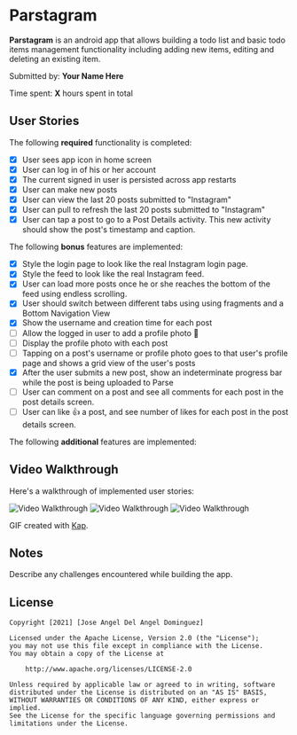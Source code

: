# Parstagram

**Parstagram** is an android app that allows building a todo list and basic todo items management functionality including adding new items, editing and deleting an existing item.

Submitted by: **Your Name Here**

Time spent: **X** hours spent in total

## User Stories

The following **required** functionality is completed:

* [x] User sees app icon in home screen
* [x] User can log in of his or her account
* [x] The current signed in user is persisted across app restarts
* [x] User can make new posts
* [x] User can view the last 20 posts submitted to "Instagram"
* [x] User can pull to refresh the last 20 posts submitted to "Instagram"
* [x] User can tap a post to go to a Post Details activity. This new activity should show the post's timestamp and caption.

The following **bonus** features are implemented:

* [x] Style the login page to look like the real Instagram login page.
* [x] Style the feed to look like the real Instagram feed.
* [x] User can load more posts once he or she reaches the bottom of the feed using endless scrolling.
* [x] User should switch between different tabs using using fragments and a Bottom Navigation View
* [x] Show the username and creation time for each post
* [ ] Allow the logged in user to add a profile photo 🌆
* [ ] Display the profile photo with each post
* [ ] Tapping on a post's username or profile photo goes to that user's profile page and shows a grid view of the user's posts
* [x] After the user submits a new post, show an indeterminate progress bar while the post is being uploaded to Parse
* [ ] User can comment on a post and see all comments for each post in the post details screen.
* [ ] User can like 👍 a post, and see number of likes for each post in the post details screen.

The following **additional** features are implemented:

## Video Walkthrough

Here's a walkthrough of implemented user stories:

<img src='walktrough.gif' title='Video Walkthrough' width='' alt='Video Walkthrough' />

<img src='walktrough2.gif' title='Video Walkthrough' width='' alt='Video Walkthrough' />

<img src='walktrough3.gif' title='Video Walkthrough' width='' alt='Video Walkthrough' />

GIF created with [Kap](https://getkap.co/).

## Notes

Describe any challenges encountered while building the app.

## License

    Copyright [2021] [Jose Angel Del Angel Dominguez]

    Licensed under the Apache License, Version 2.0 (the "License");
    you may not use this file except in compliance with the License.
    You may obtain a copy of the License at

        http://www.apache.org/licenses/LICENSE-2.0

    Unless required by applicable law or agreed to in writing, software
    distributed under the License is distributed on an "AS IS" BASIS,
    WITHOUT WARRANTIES OR CONDITIONS OF ANY KIND, either express or implied.
    See the License for the specific language governing permissions and
    limitations under the License.

